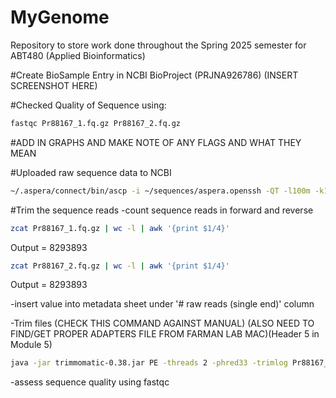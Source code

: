 # MyGenome
Repository to store work done throughout the Spring 2025 semester for ABT480 (Applied Bioinformatics)




#Create BioSample Entry in NCBI BioProject (PRJNA926786)
(INSERT SCREENSHOT HERE)

#Checked Quality of Sequence using:
``` bash 
fastqc Pr88167_1.fq.gz Pr88167_2.fq.gz
```
#ADD IN GRAPHS AND MAKE NOTE OF ANY FLAGS AND WHAT THEY MEAN

#Uploaded raw sequence data to NCBI
``` bash
~/.aspera/connect/bin/ascp -i ~/sequences/aspera.openssh -QT -l100m -k1 -d ~/MyGenome/ subasp@upload.ncbi.nlm.nih.gov:uploads/dannyh2004_uky.edu_NJVKm74d
```

#Trim the sequence reads
-count sequence reads in forward and reverse
``` bash
zcat Pr88167_1.fq.gz | wc -l | awk '{print $1/4}'
```
Output = 8293893

``` bash
zcat Pr88167_2.fq.gz | wc -l | awk '{print $1/4}'
```
Output = 8293893

-insert value into metadata sheet under '# raw reads (single end)' column

-Trim files (CHECK THIS COMMAND AGAINST MANUAL) (ALSO NEED TO FIND/GET PROPER ADAPTERS FILE FROM FARMAN LAB MAC)(Header 5 in Module 5)
``` bash
java -jar trimmomatic-0.38.jar PE -threads 2 -phred33 -trimlog Pr88167_errorlog.txt Pr88167_1.fq.gz Pr88167_2.fq.gz Pr88167_1_paired.fastq Pr88167_1_unpaired.fastq Pr88167_2_paired.fastq Pr88167_2_unpaired.fastq CROP:280 SLIDINGWINDOW:20:20 MINLEN:150
```

-assess sequence quality using fastqc
